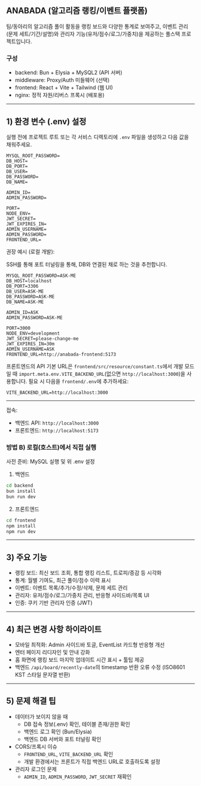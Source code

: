 ## ANABADA (알고리즘 랭킹/이벤트 플랫폼)

팀/동아리의 알고리즘 풀이 활동을 랭킹 보드와 다양한 통계로 보여주고,
이벤트 관리(문제 세트/기간/설명)와 관리자 기능(유저/점수/로그/가중치)을 제공하는 풀스택 프로젝트입니다.

### 구성
- backend: Bun + Elysia + MySQL2 (API 서버)
- middleware: Proxy/Auth 미들웨어 (선택)
- frontend: React + Vite + Tailwind (웹 UI)
- nginx: 정적 자원/리버스 프록시 (배포용)

---

## 1) 환경 변수 (.env) 설정

실행 전에 프로젝트 루트 또는 각 서비스 디렉토리에 `.env` 파일을 생성하고 다음 값을 채워주세요.

```env
MYSQL_ROOT_PASSWORD=
DB_HOST=
DB_PORT=
DB_USER=
DB_PASSWORD=
DB_NAME=

ADMIN_ID=
ADMIN_PASSWORD=

PORT=
NODE_ENV=
JWT_SECRET=
JWT_EXPIRES_IN=
ADMIN_USERNAME=
ADMIN_PASSWORD=
FRONTEND_URL=
```

권장 예시 (로컬 개발):

SSH를 통해 포트 터널링을 통해, DB와 연결된 채로 하는 것을 추천합니다.

```env
MYSQL_ROOT_PASSWORD=ASK-ME
DB_HOST=localhost
DB_PORT=3306
DB_USER=ASK-ME
DB_PASSWORD=ASK-ME
DB_NAME=ASK-ME

ADMIN_ID=ASK
ADMIN_PASSWORD=ASK-ME

PORT=3000
NODE_ENV=development
JWT_SECRET=please-change-me
JWT_EXPIRES_IN=30m
ADMIN_USERNAME=ASK
FRONTEND_URL=http://anabada-frontend:5173
```

프론트엔드의 API 기본 URL은 `frontend/src/resource/constant.ts`에서
개발 모드일 때 `import.meta.env.VITE_BACKEND_URL`(없으면 `http://localhost:3000`)을 사용합니다.
필요 시 다음을 `frontend/.env`에 추가하세요:

```env
VITE_BACKEND_URL=http://localhost:3000
```

---

접속:
- 백엔드 API: `http://localhost:3000`
- 프론트엔드: `http://localhost:5173`

### 방법 B) 로컬(호스트)에서 직접 실행

사전 준비: MySQL 실행 및 위 .env 설정

1) 백엔드
```bash
cd backend
bun install
bun run dev
```

2) 프론트엔드
```bash
cd frontend
npm install
npm run dev
```

---

## 3) 주요 기능

- 랭킹 보드: 최신 보드 조회, 통합 랭킹 리스트, 트로피/증감 등 시각화
- 통계: 월별 기여도, 최근 풀이/점수 이력 표시
- 이벤트: 이벤트 목록/추가/수정/삭제, 문제 세트 관리
- 관리자: 유저/점수/로그/가중치 관리, 반응형 사이드바/목록 UI
- 인증: 쿠키 기반 관리자 인증 (JWT)

---

## 4) 최근 변경 사항 하이라이트

- 모바일 최적화: Admin 사이드바 토글, EventList 카드형 반응형 개선
- 엔터 페이지 리디자인 및 안내 강화
- 홈 화면에 랭킹 보드 마지막 업데이트 시간 표시 + 툴팁 제공
- 백엔드 `/api/board/recently-date`의 timestamp 반환 오류 수정 (ISO8601 KST 스타일 문자열 반환)

---

## 5) 문제 해결 팁

- 데이터가 보이지 않을 때
  - DB 접속 정보(.env) 확인, 테이블 존재/권한 확인
  - 백엔드 로그 확인 (Bun/Elysia)
  - 백엔드 DB 서버와 포트 터널링 확인
- CORS/프록시 이슈
  - `FRONTEND_URL`, `VITE_BACKEND_URL` 확인
  - 개발 환경에서는 프론트가 직접 백엔드 URL로 호출하도록 설정
- 관리자 로그인 문제
  - `ADMIN_ID`, `ADMIN_PASSWORD`, `JWT_SECRET` 재확인
